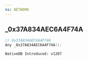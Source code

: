 ```yaml
---
ns: NETWORK
---
```

## _0x37A834AEC6A4F74A

```c
// 0x37A834AEC6A4F74A
Any _0x37A834AEC6A4F74A();
```

```
NativeDB Introduced: v1207
```


